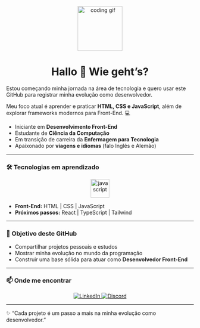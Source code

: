 <div align="center">
  <img src="https://media.giphy.com/media/M9gbBd9nbDrOTu1Mqx/giphy.gif" width="120" alt="coding gif"/>
</div>

<h1 align="center">Hallo 👋 Wie geht’s?</h1>

Estou começando minha jornada na área de tecnologia e quero usar este GitHub para registrar minha evolução como desenvolvedor.  

Meu foco atual é aprender e praticar **HTML, CSS e JavaScript**, além de explorar frameworks modernos para Front-End. 💻  

- Iniciante em **Desenvolvimento Front-End**  
- Estudante de **Ciência da Computação**  
- Em transição de carreira da **Enfermagem para Tecnologia**  
- Apaixonado por **viagens e idiomas** (falo Inglês e Alemão)  

---

### 🛠️ Tecnologias em aprendizado

<div align="center">
  <img width="50" height="50" src="https://img.icons8.com/pulsar-color/50/javascript.png" alt="javascript"/>
</div>

- **Front-End:** HTML | CSS | JavaScript  
- **Próximos passos:** React | TypeScript | Tailwind  

---

### 🎯 Objetivo deste GitHub
- Compartilhar projetos pessoais e estudos  
- Mostrar minha evolução no mundo da programação  
- Construir uma base sólida para atuar como **Desenvolvedor Front-End**  

---

### 📫 Onde me encontrar

<div align="center">
  <a href="SEU_LINKEDIN_AQUI">
    <img src="https://img.shields.io/badge/LinkedIn-0077B5?style=for-the-badge&logo=linkedin&logoColor=white" alt="LinkedIn"/>
  </a>
  <a href="SEU_DISCORD_AQUI">
    <img src="https://img.shields.io/badge/Discord-7289DA?style=for-the-badge&logo=discord&logoColor=white" alt="Discord"/>
  </a>
</div>

---

✨ “Cada projeto é um passo a mais na minha evolução como desenvolvedor.”
